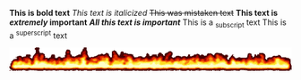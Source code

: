 **This is bold text** _This text is italicized_ ~~This was mistaken text~~ **This text is _extremely_ important** ***All this text is important*** This is a <sub>subscript</sub> text This is a <sup>superscript</sup> text

![a really cool image of flames, like really cool, like u cant even imagine how cool it looks, like i mean it looks RLLY cool, if only u could c it, cus like this is RLLY RLLY cool, i rlly like these flames and it divides my text, so cool rite? if u could see it u would say the same thing, that it looks amazing, like this is badass and i kno badass, these flames r badass, so cool, wish u could see them](/divider12.gif)
